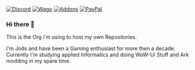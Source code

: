 [![Discord][SVG-Discord]][Discord]
[![Wago][SVG-Wago]][Wago]
[![Addons][SVG-Addons]][Addons]
[![PayPal][SVG-PayPal]][PayPal]

### Hi there 👋

This is the Org i'm using to host my own Repositories.

I'm Jods and have been a Gaming enthusiast for more then a decade. Currently I'm studying applied Informatics and doing WoW-Ui Stuff and Ark modding in my spare time. 



[//]: # (Links)

[Discord]: https://discord.com/invite/v3gYmYamGJ (Join the Discord)
[PayPal]: https://www.paypal.com/donate/?hosted_button_id=PSQ4D3HXNZKMG (Donate via PayPal)
[Wago]: https://wago.io/p/Jodsderechte (Check out my Weakauras)
[Addons]: https://www.curseforge.com/members/jods/projects (Check out my Addons and Mods)


[//]: # (Images)

[SVG-Discord]: https://img.shields.io/badge/Discord-7289da?logo=discord&logoColor=fff&style=flat-square
[SVG-PayPal]: https://custom-icon-badges.demolab.com/badge/-PayPal-lightgrey?style=flat-square&logo=paypal&color=007CB1
[SVG-Wago]: https://custom-icon-badges.demolab.com/badge/-WeakAuras-lightgrey?style=flat-square&logo=weakauras&color=22283D
[SVG-Addons]: https://custom-icon-badges.demolab.com/badge/-Addons&Mods-lightgrey?style=flat-square&logo=addons&color=ff5c19 
